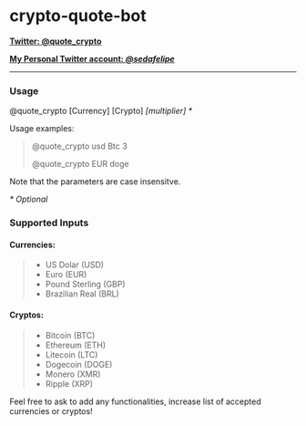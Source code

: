 # crypto-quote-bot

[**Twitter: @quote_crypto**](https://twitter.com/quote_crypto "Follow me!")

[**My Personal Twitter account: *@sedafelipe***](https://twitter.com/sedafelipe "Follow me!")

---

### Usage

@quote_crypto [Currency] [Crypto] *[multiplier] \**

 Usage examples:
> 
> @quote_crypto usd Btc 3
> 
> @quote_crypto EUR doge

Note that the parameters are case insensitve.

*\* Optional*

### Supported Inputs

#### Currencies:

>* US Dolar (USD)
>* Euro (EUR)
>* Pound Sterling (GBP)
>* Brazilian Real (BRL)

#### Cryptos:
>* Bitcoin (BTC)
>* Ethereum (ETH)
>* Litecoin (LTC)
>* Dogecoin (DOGE)
>* Monero (XMR)
>* Ripple (XRP)

Feel free to ask to add any functionalities, increase list of accepted currencies or cryptos!




